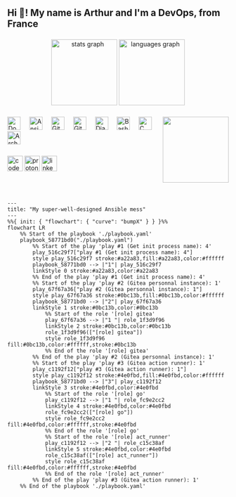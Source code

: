 <h2 align="left">Hi 👋! My name is Arthur and I'm a DevOps, from France</h2>

###

<div align="center">
  <img src="https://github-readme-stats.vercel.app/api?username=boyreau&hide_title=false&hide_rank=true&show_icons=true&include_all_commits=true&count_private=true&disable_animations=false&theme=dracula&locale=en&hide_border=false" height="150" alt="stats graph"  />
  <img src="https://github-readme-stats.vercel.app/api/top-langs?username=boyreau&locale=en&hide_title=false&count_private=false&layout=compact&card_width=320&langs_count=5&theme=dracula&hide_border=false" height="150" alt="languages graph"  />
</div>

###

<img align="right" height="150" src="https://i.imgflip.com/1o3xse.jpg"  />

###

<div align="left">
  <img src="https://cdn.jsdelivr.net/gh/devicons/devicon/icons/docker/docker-original.svg" height="30" alt="Docker logo"  />
  <img width="12" />
  <img src="https://cdn.jsdelivr.net/gh/devicons/devicon/icons/ansible/ansible-original.svg" height="30" alt="Ansible logo"  />
  <img width="12" />
  <img src="https://cdn.jsdelivr.net/gh/devicons/devicon/icons/git/git-original.svg" height="30" alt="Git logo"  />
  <img width="12" />
  <img src="https://cdn.jsdelivr.net/gh/devicons/devicon/icons/githubactions/githubactions-original.svg" height="30" alt="GitHub Actions logo"  />
  <img width="12" />
  <img src="https://cdn.jsdelivr.net/gh/devicons/devicon/icons/django/django-plain.svg" height="30" alt="Django logo"  />
  <img width="12" />
  <img src="https://cdn.jsdelivr.net/gh/devicons/devicon/icons/bash/bash-original.svg" height="30" alt="Bash logo"  />
  <img width="12" />
  <img src="https://cdn.jsdelivr.net/gh/devicons/devicon/icons/c/c-original.svg" height="30" alt="C logo"  />
  <img width="12" />
  <img src="https://cdn.jsdelivr.net/gh/devicons/devicon/icons/archlinux/archlinux-original.svg" height="30" alt="Arch Linux logo"  />
  <img width="12" />
</div>

###

<div align="left">
  <img src="https://img.shields.io/static/v1?message=Codeberg&logo=codeberg&label=&color=4793CC&logoColor=white&labelColor=&style=for-the-badge" height="35" alt="codeberg logo"  />
  <img src="https://img.shields.io/static/v1?message=ProtonMail&logo=protonmail&label=&color=6D4AFF&logoColor=white&labelColor=&style=for-the-badge" height="35" alt="proton mail logo"  />
  <img src="https://img.shields.io/static/v1?message=LinkedIn&logo=linkedin&label=&color=0077B5&logoColor=white&labelColor=&style=for-the-badge" height="35" alt="linkedin logo"  />
</div>

###

<br clear="both">

###
```mermaid
---
title: "My super-well-designed Ansible mess"
---
%%{ init: { "flowchart": { "curve": "bumpX" } } }%%
flowchart LR
	%% Start of the playbook './playbook.yaml'
	playbook_58771bd0("./playbook.yaml")
		%% Start of the play 'play #1 (Get init process name): 4'
		play_516c29f7["play #1 (Get init process name): 4"]
		style play_516c29f7 stroke:#a22a83,fill:#a22a83,color:#ffffff
		playbook_58771bd0 --> |"1"| play_516c29f7
		linkStyle 0 stroke:#a22a83,color:#a22a83
		%% End of the play 'play #1 (Get init process name): 4'
		%% Start of the play 'play #2 (Gitea personnal instance): 1'
		play_67f67a36["play #2 (Gitea personnal instance): 1"]
		style play_67f67a36 stroke:#0bc13b,fill:#0bc13b,color:#ffffff
		playbook_58771bd0 --> |"2"| play_67f67a36
		linkStyle 1 stroke:#0bc13b,color:#0bc13b
			%% Start of the role '[role] gitea'
			play_67f67a36 --> |"1 "| role_1f3d9f96
			linkStyle 2 stroke:#0bc13b,color:#0bc13b
			role_1f3d9f96(["[role] gitea"])
			style role_1f3d9f96 fill:#0bc13b,color:#ffffff,stroke:#0bc13b
			%% End of the role '[role] gitea'
		%% End of the play 'play #2 (Gitea personnal instance): 1'
		%% Start of the play 'play #3 (Gitea action runner): 1'
		play_c1192f12["play #3 (Gitea action runner): 1"]
		style play_c1192f12 stroke:#4e0fbd,fill:#4e0fbd,color:#ffffff
		playbook_58771bd0 --> |"3"| play_c1192f12
		linkStyle 3 stroke:#4e0fbd,color:#4e0fbd
			%% Start of the role '[role] go'
			play_c1192f12 --> |"1 "| role_fc9e2cc2
			linkStyle 4 stroke:#4e0fbd,color:#4e0fbd
			role_fc9e2cc2(["[role] go"])
			style role_fc9e2cc2 fill:#4e0fbd,color:#ffffff,stroke:#4e0fbd
			%% End of the role '[role] go'
			%% Start of the role '[role] act_runner'
			play_c1192f12 --> |"2 "| role_c15c38af
			linkStyle 5 stroke:#4e0fbd,color:#4e0fbd
			role_c15c38af(["[role] act_runner"])
			style role_c15c38af fill:#4e0fbd,color:#ffffff,stroke:#4e0fbd
			%% End of the role '[role] act_runner'
		%% End of the play 'play #3 (Gitea action runner): 1'
	%% End of the playbook './playbook.yaml'

```
